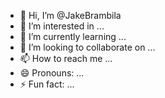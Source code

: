 - 👋 Hi, I’m @JakeBrambila
- 👀 I’m interested in ...
- 🌱 I’m currently learning ...
- 💞️ I’m looking to collaborate on ...
- 📫 How to reach me ...
- 😄 Pronouns: ...
- ⚡ Fun fact: ...

<!---
JakeBrambila/JakeBrambila is a ✨ special ✨ repository because its `README.md` (this file) appears on your GitHub profile.
You can click the Preview link to take a look at your changes.
--->
